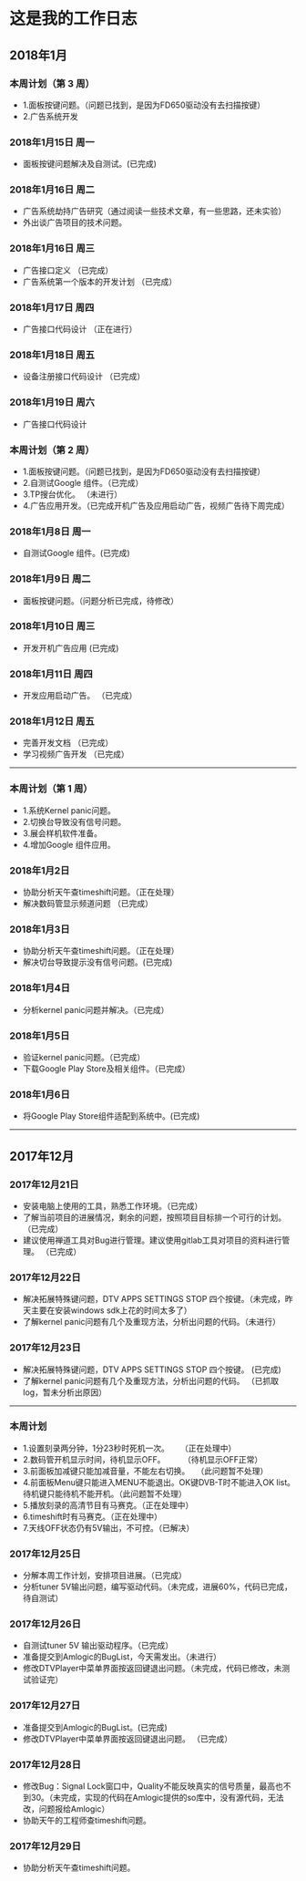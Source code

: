 # 这是我的工作日志


## 2018年1月

### 本周计划（第 3 周）
>>>
- 1.面板按键问题。（问题已找到，是因为FD650驱动没有去扫描按键）
- 2.广告系统开发
>>>
### 2018年1月15日 周一
>>>
- 面板按键问题解决及自测试。(已完成)
>>>
### 2018年1月16日 周二
>>>
- 广告系统劫持广告研究（通过阅读一些技术文章，有一些思路，还未实验）
- 外出谈广告项目的技术问题。
>>>
### 2018年1月16日 周三
>>>
- 广告接口定义 （已完成）
- 广告系统第一个版本的开发计划 （已完成）
>>>
### 2018年1月17日 周四
>>>
- 广告接口代码设计 （正在进行）
>>>
### 2018年1月18日 周五
>>>
- 设备注册接口代码设计 （已完成）
>>>
### 2018年1月19日 周六
>>>
- 广告接口代码设计
>>>




### 本周计划（第 2 周）
>>>
- 1.面板按键问题。（问题已找到，是因为FD650驱动没有去扫描按键）
- 2.自测试Google 组件。（已完成）
- 3.TP搜台优化。 （未进行）
- 4.广告应用开发。（已完成开机广告及应用启动广告，视频广告待下周完成）
>>>

### 2018年1月8日 周一
>>>
- 自测试Google 组件。(已完成)
>>>

### 2018年1月9日 周二
>>>
- 面板按键问题。（问题分析已完成，待修改）
>>>

### 2018年1月10日 周三
>>>
- 开发开机广告应用 (已完成)
>>>

### 2018年1月11日 周四
>>>
- 开发应用启动广告。 （已完成）
>>>

### 2018年1月12日 周五
>>>
- 完善开发文档 （已完成）
- 学习视频广告开发 （已完成）
>>>

---
### 本周计划（第 1 周）
>>>
- 1.系统Kernel panic问题。     
- 2.切换台导致没有信号问题。    
- 3.展会样机软件准备。
- 4.增加Google 组件应用。
>>>

### 2018年1月2日
>>>
- 协助分析天午查timeshift问题。（正在处理）
- 解决数码管显示频道问题 （已完成）
>>>

### 2018年1月3日
>>>
- 协助分析天午查timeshift问题。（正在处理）
- 解决切台导致提示没有信号问题。(已完成)
>>>

### 2018年1月4日
>>>
- 分析kernel panic问题并解决。（已完成）
>>>

### 2018年1月5日
>>>
- 验证kernel panic问题。（已完成）
- 下载Google Play Store及相关组件。（已完成）
>>>

### 2018年1月6日
>>>
- 将Google Play Store组件适配到系统中。(已完成)
>>>

---

## 2017年12月

### 2017年12月21日
>>>
- 安装电脑上使用的工具，熟悉工作环境。（已完成）
- 了解当前项目的进展情况，剩余的问题，按照项目目标排一个可行的计划。 （已完成）
- 建议使用禅道工具对Bug进行管理。建议使用gitlab工具对项目的资料进行管理。 （已完成）
>>>

### 2017年12月22日

>>>
- 解决拓展特殊键问题，DTV APPS SETTINGS STOP 四个按键。（未完成，昨天主要在安装windows sdk上花的时间太多了）
- 了解kernel panic问题有几个及重现方法，分析出问题的代码。（未进行）
>>>

### 2017年12月23日

>>>
- 解决拓展特殊键问题，DTV APPS SETTINGS STOP 四个按键。      (已完成)
- 了解kernel panic问题有几个及重现方法，分析出问题的代码。   （已抓取log，暂未分析出原因）
>>>

---

### 本周计划
>>>
- 1.设置刻录两分钟，1分23秒时死机一次。     （正在处理中）
- 2.数码管开机显示时间，待机显示OFF。        （待机显示OFF正常）
- 3.前面板加减键只能加减音量，不能左右切换。   （此问题暂不处理）
- 4.前面板Menu键只能进入MENU不能退出。OK键DVB-T时不能进入OK list。待机键只能待机不能开机。（此问题暂不处理）
- 5.播放刻录的高清节目有马赛克。（正在处理中）
- 6.timeshift时有马赛克。（正在处理中）
- 7.天线OFF状态仍有5V输出，不可控。（已解决）
>>>

### 2017年12月25日

>>>
- 分解本周工作计划，安排项目进展。（已完成）
- 分析tuner 5V输出问题，编写驱动代码。（未完成，进展60%，代码已完成，待自测试） 
>>>

### 2017年12月26日
>>>
- 自测试tuner 5V 输出驱动程序。（已完成）
- 准备提交到Amlogic的BugList，今天需发出。（未进行）
- 修改DTVPlayer中菜单界面按返回键退出问题。（未完成，代码已修改，未测试验证完）
>>>

### 2017年12月27日
>>>
- 准备提交到Amlogic的BugList。(已完成)
- 修改DTVPlayer中菜单界面按返回键退出问题。 （已完成）
>>>

### 2017年12月28日
>>>
- 修改Bug：Signal Lock窗口中，Quality不能反映真实的信号质量，最高也不到30。（未完成，实现的代码在Amlogic提供的so库中，没有源代码，无法改，问题报给Amlogic）
- 协助天午的工程师查timeshift问题。
>>>

### 2017年12月29日 
>>>
- 协助分析天午查timeshift问题。
>>>


